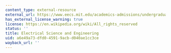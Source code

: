 ```yaml
---
content_type: external-resource
external_url: https://www.eecs.mit.edu/academics-admissions/undergraduate-programs/course-6-1-electrical-science-and-engineering
has_external_license_warning: true
license: https://en.wikipedia.org/wiki/All_rights_reserved
status: ''
title: Electrical Science and Engineering
uid: a6e49a73-dfd0-4591-9acb-d040ae1cc3ce
wayback_url: ''
---
```


